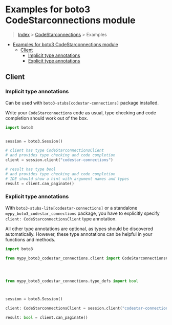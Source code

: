 <a id="examples-for-boto3-codestarconnections-module"></a>

# Examples for boto3 CodeStarconnections module

> [Index](../README.md) > [CodeStarconnections](./README.md) > Examples

- [Examples for boto3 CodeStarconnections module](#examples-for-boto3-codestarconnections-module)
  - [Client](#client)
    - [Implicit type annotations](#implicit-type-annotations)
    - [Explicit type annotations](#explicit-type-annotations)

<a id="client"></a>

## Client

<a id="implicit-type-annotations"></a>

### Implicit type annotations

Can be used with `boto3-stubs[codestar-connections]` package installed.

Write your `CodeStarconnections` code as usual, type checking and code
completion should work out of the box.

```python
import boto3


session = boto3.Session()

# client has type CodeStarconnectionsClient
# and provides type checking and code completion
client = session.client("codestar-connections")

# result has type bool
# and provides type checking and code completion
# IDE should show a hint with argument names and types
result = client.can_paginate()
```

<a id="explicit-type-annotations"></a>

### Explicit type annotations

With `boto3-stubs-lite[codestar-connections]` or a standalone
`mypy_boto3_codestar_connections` package, you have to explicitly specify
`client: CodeStarconnectionsClient` type annotation.

All other type annotations are optional, as types should be discovered
automatically. However, these type annotations can be helpful in your functions
and methods.

```python
import boto3

from mypy_boto3_codestar_connections.client import CodeStarconnectionsClient




from mypy_boto3_codestar_connections.type_defs import bool



session = boto3.Session()

client: CodeStarconnectionsClient = session.client("codestar-connections")

result: bool = client.can_paginate()
```
